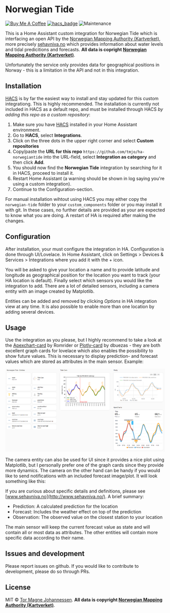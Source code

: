 # Norwegian Tide

[![Buy Me A Coffee][buymeacoffee-image]][buymeacoffee-url]
[![hacs_badge](https://img.shields.io/badge/HACS-Custom-orange.svg)](https://github.com/custom-components/hacs) ![Maintenance](https://img.shields.io/maintenance/yes/2025.svg)

This is a Home Assistant custom integration for Norwegian Tide which is interfacing an open API by the [Norwegian Mapping Authority (Kartverket)](https://kartverket.no/en/), more precisely [sehavniva.no](http://www.sehavniva.no/) which provides information about water levels and tidal predicitions and forecasts. **All data is copright [Norwegian Mapping Authority (Kartverket)](https://kartverket.no/en/)**.

Unfortunately the service only provides data for geographical positions in Norway - this is a limitation in the API and not in this integration.

## Installation
[HACS](https://hacs.xyz/) is by far the easiest way to install and stay updated for this custom integrationg. This is highly recommended. The installation is currently not included in HACS as a default repo, and must be installed through HACS *by adding this repo as a custom repository*:

1. Make sure you have [HACS](https://hacs.xyz/) installed in your Home Assistant environment.
2. Go to **HACS**, select **Integrations**.
3. Click on the three dots in the upper right corner and select **Custom repositories**
4. Copy/paste the **URL for this repo** `https://github.com/tmjo/ha-norwegiantide` into the URL-field, select **Integration as category** and then click **Add**.
5. You should now find the **Norwegian Tide** integration by searching for it in HACS, proceed to install it.
6. Restart Home Assistant (a warning should be shown in log saying you're using a custom integration).
7. Continue to the Configuration-section.

For manual installation wihtout using HACS you may either copy the `norwegian-tide` folder to your `custom_components` folder or you may install it with git. In these cases, no further details are provided as your are expected to know what you are doing. A restart of HA is required after making the changes.

## Configuration
After installation, your must configure the integration in HA. Configuration is done through UI/Lovelace. In Home Assistant, click on Settings > Devices & Services > Integrations where you add it with the + icon.

You will be asked to give your location a name and to provide latitude and longitude as geographical position for the location you want to track (your HA location is default). Finally select which sensors you would like the integration to add. There are a lot of detailed sensors, including a camera entity with an image created by Matplotlib. 

Entities can be added and removed by clicking *Options* in HA integration view at any time. It is also possible to enable more than one location by adding several devices.

## Usage
Use the integration as you please, but I highly recommend to take a look at the [Apexchart-card](https://github.com/RomRider/apexcharts-card) by Romrider or [Plotly-card](https://github.com/dbuezas/lovelace-plotly-graph-card) by dbuezas - they are both excellent graph cards for lovelace which also enables the possibility to show future values. This is necessary to display prediction- and forecast values which are stored as attributes in the main sensor. Example:


![example](img/norwegiantide_example.png "example")

The camera entity can also be used for UI since it provides a nice plot using Matplotlib, but I personally prefer one of the graph cards since they provide more dynamics. The camera on the other hand can be handy if you would like to send notifications with an included forecast image/plot. It will look something like this:


If you are curious about specific details and definitions, please see [www.sehavniva.no](http://www.sehavniva.no/). A brief summary:
 - Prediction: A calculated prediction for the location
 - Forecast: Includes the weather effect on top of the prediction
 - Observation: The observed value on the closest station to your location

The main sensor will keep the current forecast value as state and will contain all or most data as attributes. The other entities will contain more specific data according to their name.

## Issues and development
Please report issues on github. If you would like to contribute to development, please do so through PRs.

## License
MIT © [Tor Magne Johannessen][tmjo]. **All data is copyright [Norwegian Mapping Authority (Kartverket)](https://kartverket.no/en/)**.

<!-- Badges -->
[hacs-url]: https://github.com/custom-components/hacs
[hacs-image]: https://img.shields.io/badge/HACS-Custom-orange.svg
[buymeacoffee-url]: https://www.buymeacoffee.com/tmjo
[buymeacoffee-image]: https://img.shields.io/badge/support-buymeacoffee-222222.svg?style=flat-square
[tmjo]: https://github.com/tmjo
